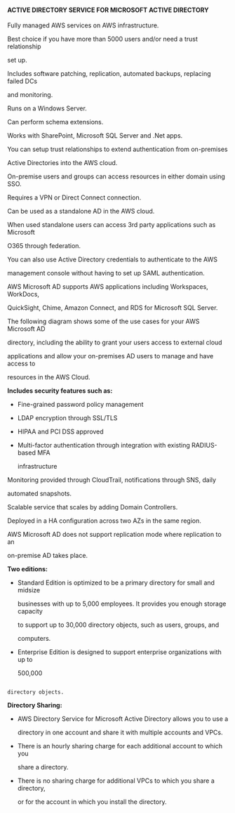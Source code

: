 #### ACTIVE DIRECTORY SERVICE FOR MICROSOFT ACTIVE DIRECTORY


Fully managed AWS services on AWS infrastructure.


Best choice if you have more than 5000 users and/or need a trust relationship

set up.


Includes software patching, replication, automated backups, replacing failed DCs

and monitoring.


Runs on a Windows Server.


Can perform schema extensions.


Works with SharePoint, Microsoft SQL Server and .Net apps.


You can setup trust relationships to extend authentication from on-premises

Active Directories into the AWS cloud.


On-premise users and groups can access resources in either domain using SSO.


Requires a VPN or Direct Connect connection.


Can be used as a standalone AD in the AWS cloud.


When used standalone users can access 3rd party applications such as Microsoft

O365 through federation.


You can also use Active Directory credentials to authenticate to the AWS

management console without having to set up SAML authentication.


AWS Microsoft AD supports AWS applications including Workspaces, WorkDocs,

QuickSight, Chime, Amazon Connect, and RDS for Microsoft SQL Server.


The following diagram shows some of the use cases for your AWS Microsoft AD

directory, including the ability to grant your users access to external cloud

applications and allow your on-premises AD users to manage and have access to

resources in the AWS Cloud.


**Includes security features such as:**


- Fine-grained password policy management

- LDAP encryption through SSL/TLS

- HIPAA and PCI DSS approved

- Multi-factor authentication through integration with existing RADIUS-based MFA

  infrastructure


Monitoring provided through CloudTrail, notifications through SNS, daily

automated snapshots.


Scalable service that scales by adding Domain Controllers.


Deployed in a HA configuration across two AZs in the same region.


AWS Microsoft AD does not support replication mode where replication to an

on-premise AD takes place.


**Two editions:**


- Standard Edition is optimized to be a primary directory for small and midsize

  businesses with up to 5,000 employees. It provides you enough storage capacity

  to support up to 30,000 directory objects, such as users, groups, and

  computers.

- Enterprise Edition is designed to support enterprise organizations with up to

  500,000


```

directory objects.

```


**Directory Sharing:**


- AWS Directory Service for Microsoft Active Directory allows you to use a

  directory in one account and share it with multiple accounts and VPCs.

- There is an hourly sharing charge for each additional account to which you

  share a directory.

- There is no sharing charge for additional VPCs to which you share a directory,

  or for the account in which you install the directory.

